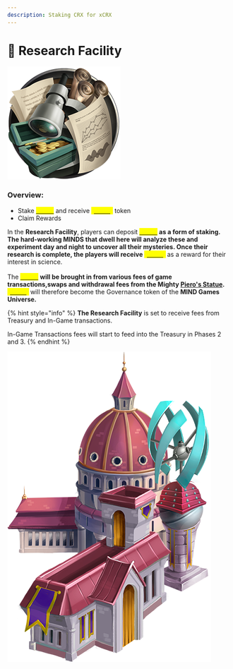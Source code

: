 ```yaml
---
description: Staking CRX for xCRX
---
```


# 📑 Research Facility

![](<../.gitbook/assets/Research (1).png>)

### Overview:&#x20;

* Stake [<mark style="color:yellow;">**\[CRX\]**</mark>](brain-cell-token.md) and receive [<mark style="color:yellow;">**\[xCRX\]**</mark>](brain-cell-token.md) token
* Claim Rewards

In the **Research Facility**, players can deposit [<mark style="color:yellow;">**\[CRX\]**</mark>](brain-cell-token.md) <mark style="color:yellow;">****</mark> as a form of staking. The hard-working MINDS that dwell here will analyze these and experiment day and night to uncover all their mysteries. Once their research is complete, the players will receive [<mark style="color:yellow;">**\[xCRX\]**</mark>](brain-cell-token.md) <mark style="color:yellow;">****</mark> as a reward for their interest in science. \
\
The [<mark style="color:yellow;">**\[CRX\]**</mark>](brain-cell-token.md) <mark style="color:yellow;">****</mark> will be brought in from various fees of game transactions,swaps and withdrawal fees from the Mighty [**Piero's Statue**](pieros-statue.md). [<mark style="color:yellow;">**\[xCRX\]**</mark>](brain-cell-token.md) <mark style="color:yellow;">****</mark> will therefore become the Governance token of the **MIND Games Universe.**

{% hint style="info" %}
**The Research Facility** is set to receive fees from Treasury and In-Game transactions.&#x20;

In-Game Transactions fees will start to feed into the Treasury in Phases 2 and 3.&#x20;
{% endhint %}

![](../.gitbook/assets/Research.png)
